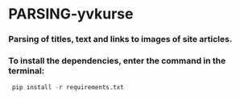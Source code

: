 # PARSING-yvkurse


### Parsing of titles, text and links to images of site articles.
### To install the dependencies, enter the command in the terminal:
```python
 pip install -r requirements.txt
```

